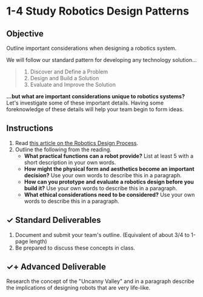 # 1-4 Study Robotics Design Patterns

## Objective

Outline important considerations when designing a robotics system.

We will follow our standard pattern for developing any technology solution...

> 1. Discover and Define a Problem
> 2. Design and Build a Solution 
> 3. Evaluate and Improve the Solution

**...but what are important considerations unique to robotics systems?** Let's investigate some of these important details. Having some foreknowledge of these details will help your team begin to form ideas.

## Instructions

1. Read [this article on the Robotics Design Process](http://www.galileo.org/robotics/design.html).
2. Outline the following from the reading.
   * **What practical functions can a robot provide?** List at least 5 with a short description in your own words.
   * **How might the physical form and aesthetics become an important decision?** Use your own words to describe this in a paragraph.
   * **How can you prototype and evaluate a robotics design before you build it?** Use your own words to describe this in a paragraph.
   * **What ethical considerations need to be considered?** Use your own words to describe this in a paragraph.

## ✓ Standard Deliverables

1. Document and submit your team's outline. \(Equivalent of about 3/4 to 1-page length\) 
2. Be prepared to discuss these concepts in class.

## ✓+ Advanced Deliverable

Research the concept of the "Uncanny Valley" and in a paragraph describe the implications of designing robots that are very life-like.

